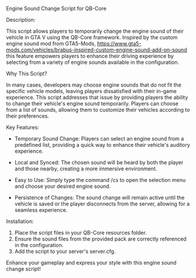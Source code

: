 Engine Sound Change Script for QB-Core

Description:

This script allows players to temporarily change the engine sound of their vehicle in GTA V using the QB-Core framework. Inspired by the custom engine sound mod from GTA5-Mods, https://www.gta5-mods.com/vehicles/brabus-inspired-custom-engine-sound-add-on-sound
this feature empowers players to enhance their driving experience by selecting from a variety of engine sounds available in the configuration.

Why This Script?

In many cases, developers may choose engine sounds that do not fit the specific vehicle models, leaving players dissatisfied with their in-game experience. This script addresses that issue by providing players the ability to change their vehicle's engine sound temporarily. Players can choose from a list of sounds, allowing them to customize their vehicles according to their preferences.

Key Features:

- Temporary Sound Change: Players can select an engine sound from a predefined list, providing a quick way to enhance their vehicle's auditory experience.

- Local and Synced: The chosen sound will be heard by both the player and those nearby, creating a more immersive environment.

- Easy to Use: Simply type the command /cs to open the selection menu and choose your desired engine sound.

- Persistence of Changes: The sound change will remain active until the vehicle is saved or the player disconnects from the server, allowing for a seamless experience.

Installation:

1) Place the script files in your QB-Core resources folder.
2) Ensure the sound files from the provided pack are correctly referenced in the configuration.
3) Add the script to your server's server.cfg.

Enhance your gameplay and express your style with this engine sound change script!
